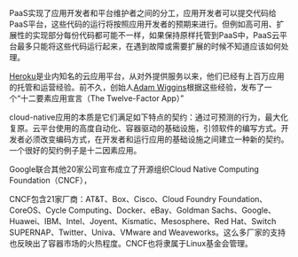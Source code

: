 PaaS实现了应用开发者和平台维护者之间的分工，应用开发者可以提交代码给PaaS平台，这些代码的运行将按照应用开发者的预期来进行。但例如高可用、扩展性的实现部分每份代码都可能不一样，如果保持原样托管到PaaS中，PaaS云平台最多只能将这些代码运行起来，在遇到故障或需要扩展的时候不知道应该如何处理。

[Heroku](http://www.heroku.com/)是业内知名的云应用平台，从对外提供服务以来，他们已经有上百万应用的托管和运营经验。前不久，创始人[Adam Wiggins](https://github.com/adamwiggins/)根据这些经验，发布了一个“十二要素应用宣言（The Twelve-Factor App）”

cloud-native应用的本质是它们满足如下特点的契约：通过可预测的行为，最大化复原。云平台使用的高度自动化、容器驱动的基础设施，引领软件的编写方式。开发者必须改变编码方式，在开发者和运行应用的基础设施之间建立一种新的契约。一个很好的契约例子是十二因素应用。

Google联合其他20家公司宣布成立了开源组织Cloud Native Computing Foundation（CNCF），

CNCF包含21家厂商：AT&T、Box、Cisco、Cloud Foundry Foundation、CoreOS、Cycle Computing、Docker、eBay、Goldman Sachs、Google、Huawei、IBM、Intel、Joyent、Kismatic、Mesosphere、Red Hat、Switch SUPERNAP、Twitter、Univa、VMware and Weaveworks。这么多厂家的支持也反映出了容器市场的火热程度。CNCF也将隶属于Linux基金会管理。

